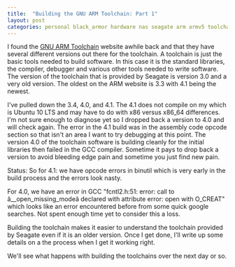 ```yaml
---
title:  "Building the GNU ARM Toolchain: Part 1"
layout: post
categories: personal black_armor hardware nas seagate arm armv5 toolchain
---
```


I found the [GNU ARM Toolchain](http://www.gnuarm.com/) website awhile back and that they have several different versions out there for the toolchain. A toolchain is just the basic tools needed to build software.  In this case it is the standard libraries, the compiler, debugger and various other tools needed to write software.  The version of the toolchain that is provided by Seagate is version 3.0 and a very old version.  The oldest on the ARM website is 3.3 with 4.1 being the newest.

<!-- excerpt-end -->

I've pulled down the 3.4, 4.0, and 4.1.  The 4.1 does not compile on my which is Ubuntu 10 LTS and may have to do with x86 versus x86_64 differences.  I'm not sure enough to diagnose yet so I dropped back a version to 4.0 and will check again.  The error in the 4.1 build was in the assembly code opcode section so that isn't an area I want to try debugging at this point.  The version 4.0 of the toolchain software is building cleanly for the initial libraries then failed in the GCC compiler. Sometime it pays to drop back a version to avoid bleeding edge pain and sometime you just find new pain.

Status:
So for 4.1: we have opcode errors in binutil which is very early in the build process and the errors look nasty.

For 4.0, we have an error in GCC "fcntl2.h:51: error: call to â__open_missing_modeâ declared with attribute error: open with O_CREAT" which looks like an error encountered before from some quick google searches. Not spent enough time yet to consider this a loss.

Building the toolchain makes it easier to understand the toolchain provided by Seagate even if it is an older version. Once I get done, I'll write up some details on a the process when I get it working right.

We'll see what happens with building the toolchains over the next day or so.
